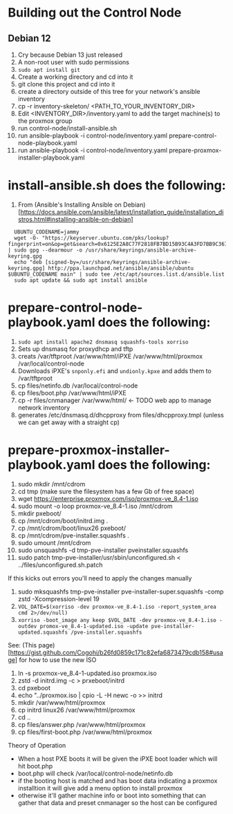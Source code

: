 # Building out the Control Node

## Debian 12
1. Cry because Debian 13 just released
1. A non-root user with sudo permissions
1. `sudo apt install git`
1. Create a working directory and cd into it
1. git clone this project and cd into it
1. create a directory outside of this tree for your network's ansible inventory
1. cp -r inventory-skeleton/ <PATH_TO_YOUR_INVENTORY_DIR> 
1. Edit <INVENTORY_DIR>/inventory.yaml to add the target machine(s) to the proxmox group
1. run control-node/install-ansible.sh
1. run ansible-playbook -i control-node/inventory.yaml prepare-control-node-playbook.yaml
1. run ansible-playbook -i control-node/inventory.yaml prepare-proxmox-installer-playbook.yaml

# install-ansible.sh does the following:
1. From (Ansible's Installing Ansible on Debian)[https://docs.ansible.com/ansible/latest/installation_guide/installation_distros.html#installing-ansible-on-debian]
```
  UBUNTU_CODENAME=jammy
  wget -O- "https://keyserver.ubuntu.com/pks/lookup?fingerprint=on&op=get&search=0x6125E2A8C77F2818FB7BD15B93C4A3FD7BB9C367" | sudo gpg --dearmour -o /usr/share/keyrings/ansible-archive-keyring.gpg
  echo "deb [signed-by=/usr/share/keyrings/ansible-archive-keyring.gpg] http://ppa.launchpad.net/ansible/ansible/ubuntu $UBUNTU_CODENAME main" | sudo tee /etc/apt/sources.list.d/ansible.list
  sudo apt update && sudo apt install ansible
```

# prepare-control-node-playbook.yaml does the following: 
1. `sudo apt install apache2 dnsmasq squashfs-tools xorriso`
1. Sets up dnsmasq for proxydhcp and tftp
1. creats /var/tftproot /var/www/html/iPXE /var/www/html/proxmox /var/local/control-node
1. Downloads iPXE's `snponly.efi` and `undionly.kpxe` and adds them to /var/tftproot
1. cp files/netinfo.db /var/local/control-node
1. cp files/boot.php /var/www/html/iPXE
1. cp -r files/cnmanager /var/www/html/ <- TODO web app to manage network inventory
1. generates /etc/dnsmasq.d/dhcpproxy from files/dhcpproxy.tmpl (unless we can get away with a straight cp)

# prepare-proxmox-installer-playbook.yaml does the following:
1. sudo mkdir /mnt/cdrom
1. cd tmp  (make sure the filesystem has a few Gb of free space)
1. wget https://enterprise.proxmox.com/iso/proxmox-ve_8.4-1.iso
1. sudo mount -o loop proxmox-ve_8.4-1.iso /mnt/cdrom
1. mkdir pxeboot/
1. cp /mnt/cdrom/boot/initrd.img .
1. cp /mnt/cdrom/boot/linux26 pxeboot/
1. cp /mnt/cdrom/pve-installer.squashfs .
1. sudo umount /mnt/cdrom
1. sudo unsquashfs -d tmp-pve-installer pveinstaller.squashfs
1. sudo patch tmp-pve-installer/usr/sbin/unconfigured.sh < ../files/unconfigured.sh.patch

If this kicks out errors you'll need to apply the changes manually 

1. sudo mksquashfs tmp-pve-installer pve-installer-super.squashfs -comp zstd -Xcompression-level 19
1. `VOL_DATE=$(xorriso -dev proxmox-ve_8.4-1.iso -report_system_area cmd 2>/dev/null)`
1. `xorriso -boot_image any keep $VOL_DATE -dev proxmox-ve_8.4-1.iso -outdev promox-ve_8.4-1-updated.iso -update pve-installer-updated.squashfs /pve-installer.squashfs`

See: (This page)[https://gist.github.com/Cogohi/b26fd0859c171c82efa6873479cdb158#usage] for how to use the new ISO

1. ln -s proxmox-ve_8.4-1-updated.iso proxmox.iso
1. zstd -d initrd.img -c > prxeboot/initrd
1. cd pxeboot
1. echo "../proxmox.iso | cpio -L -H newc -o >> initrd
1. mkdir /var/www/html/proxmox
1. cp initrd linux26 /var/www/html/proxmox
1. cd ..
1. cp files/answer.php /var/www/html/proxmox
1. cp files/first-boot.php /var/www/html/proxmox

Theory of Operation
* When a host PXE boots it will be given the iPXE boot loader which will hit boot.php
* boot.php will check /var/local/control-node/netinfo.db
* if the booting host is matched and has boot data indicating a proxmox installtion it will give add a menu option to install proxmox
* otherwise it'll gather machine info or boot into something that can gather that data and preset cnmanager so the host can be configured
